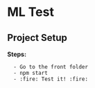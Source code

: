 # ML Test

## Project Setup

**Steps:**

```
  - Go to the front folder
  - npm start
  - :fire: Test it! :fire:
```
